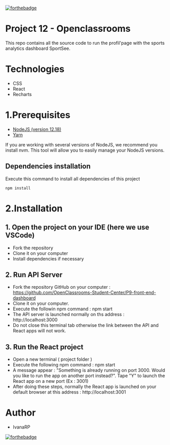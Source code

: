 [![forthebadge](https://forthebadge.com/images/badges/uses-css.svg)](https://forthebadge.com)



# Project 12 - Openclassrooms

This repo contains all the source code to run the profil'page with the sports analytics dashboard SportSee.

# Technologies

* CSS
* React
* Recharts

# 1.Prerequisites
* [NodeJS (version 12.18)](https://nodejs.org/en/)
* [Yarn](https://yarnpkg.com/)

If you are working with several versions of NodeJS, we recommend you install nvm. This tool will allow you to easily manage your NodeJS versions.

## Dependencies installation

Execute this command to install all dependencies of this project


```
npm install
```

# 2.Installation

##  1. Open the project on your IDE (here we use VSCode)
* Fork the repository
* Clone it on your computer
* Install dependencies if necessary

## 2. Run API Server
* Fork the repository GitHub on your computer : https://github.com/OpenClassrooms-Student-Center/P9-front-end-dashboard
* Clone it on your computer.
* Execute the followin npm command : npm start
* The API server is launched normally on ths address : http://localhost:3000
* Do not close this terminal tab otherwise the link between the API and React apps will not work.

## 3. Run the React project
* Open a new terminal ( project folder )
* Execute the following npm command : npm start
* A message appear : "Something is already running on port 3000. Would you like to run the app on another port instead?". Tape "Y" to launch the React app on a new port (Ex : 3001)
* After doing these steps, normally the React app is launched on your default browser at this address : http://localhost:3001


# Author

* IvanaRP

[![forthebadge](https://forthebadge.com/images/badges/built-with-love.svg)](https://forthebadge.com)
